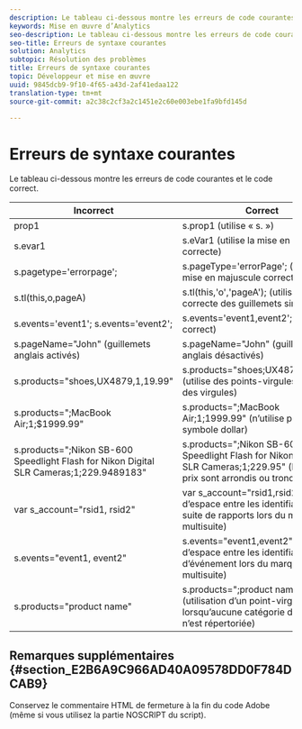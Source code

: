 ```yaml
---
description: Le tableau ci-dessous montre les erreurs de code courantes et le code correct.
keywords: Mise en œuvre d’Analytics
seo-description: Le tableau ci-dessous montre les erreurs de code courantes et le code correct.
seo-title: Erreurs de syntaxe courantes
solution: Analytics
subtopic: Résolution des problèmes
title: Erreurs de syntaxe courantes
topic: Développeur et mise en œuvre
uuid: 9845dcb9-9f10-4f65-a43d-2af41edaa122
translation-type: tm+mt
source-git-commit: a2c38c2cf3a2c1451e2c60e003ebe1fa9bfd145d

---
```



# Erreurs de syntaxe courantes

Le tableau ci-dessous montre les erreurs de code courantes et le code correct.

| Incorrect | Correct |
|---|---|
| prop1 | s.prop1 (utilise « s. ») |
| s.evar1 | s.eVar1 (utilise la mise en majuscule correcte) |
| s.pagetype='errorpage'; | s.pageType='errorPage'; (utilise la mise en majuscule correcte) |
| s.tl(this,o,pageA) | s.tl(this,'o','pageA'); (utilisation correcte des guillemets simples) |
| s.events='event1'; s.events='event2'; | s.events='event1,event2'; (format correct) |
| s.pageName="John" (guillemets anglais activés) | s.pageName="John" (guillemets anglais désactivés) |
| s.products="shoes,UX4879,1,19.99" | s.products="shoes;UX4879;1;19.99" (utilise des points-virgules, et non des virgules) |
| s.products=";MacBook Air;1;$1999.99" | s.products=";MacBook Air;1;1999.99" (n’utilise pas le symbole dollar) |
| s.products=";Nikon SB-600 Speedlight Flash for Nikon Digital SLR Cameras;1;229.9489183" | s.products=";Nikon SB-600 Speedlight Flash for Nikon Digital SLR Cameras;1;229.95" (les longs prix sont arrondis ou tronqués) |
| var s_account="rsid1, rsid2" | var s_account="rsid1,rsid2" (pas d’espace entre les identifiants de suite de rapports lors du marquage multisuite) |
| s.events="event1, event2" | s.events="event1,event2" (pas d’espace entre les identifiants d’événement lors du marquage multisuite) |
| s.products="product name" | s.products=";product name" (utilisation d’un point-virgule lorsqu’aucune catégorie de produit n’est répertoriée) |

## Remarques supplémentaires {#section_E2B6A9C966AD40A09578DD0F784DCAB9}

Conservez le commentaire HTML de fermeture à la fin du code Adobe (même si vous utilisez la partie NOSCRIPT du script).
